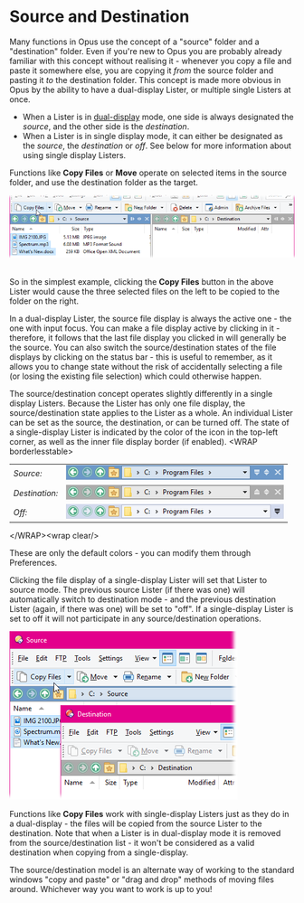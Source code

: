 # Source and Destination

Many functions in Opus use the concept of a "source" folder and a "destination" folder. Even if you're new to Opus you are probably already familiar with this concept without realising it - whenever you copy a file and paste it somewhere else, you are copying it *from* the source folder and pasting it *to* the destination folder. This concept is made more obvious in Opus by the ability to have a dual-display Lister, or multiple single Listers at once.

- When a Lister is in [dual-display](the_lister/dual_display/RAEDME.md) mode, one side is always designated the *source*, and the other side is the *destination*.
- When a Lister is in single display mode, it can either be designated as the *source*, the *destination* or *off*. See below for more information about using single display Listers.

Functions like **Copy Files** or **Move** operate on selected items in the source folder, and use the destination folder as the target.

![](/Manual/images/media/sourcexdest_1.png) 

So in the simplest example, clicking the **Copy Files** button in the above Lister would cause the three selected files on the left to be copied to the folder on the right.

In a dual-display Lister, the source file display is always the active one - the one with input focus. You can make a file display active by clicking in it - therefore, it follows that the last file display you clicked in will generally be the source. You can also switch the source/destination states of the file displays by clicking on the status bar - this is useful to remember, as it allows you to change state without the risk of accidentally selecting a file (or losing the existing file selection) which could otherwise happen.

The source/destination concept operates slightly differently in a single display Listers. Because the Lister has only one file display, the source/destination state applies to the Lister as a whole. An individual Lister can be set as the source, the destination, or can be turned off. The state of a single-display Lister is indicated by the color of the icon in the top-left corner, as well as the inner file display border (if enabled). \<WRAP borderlesstable\>

|                |                                                         |
|----------------|---------------------------------------------------------|
| *Source:*      | ![](/Manual/images/media/fdbsource.png) |
| *Destination:* | ![](/Manual/images/media/fdbdest.png)   |
| *Off:*         | ![](/Manual/images/media/fdboff.png)    |

\</WRAP\>\<wrap clear/\>

These are only the default colors - you can modify them through Preferences.

Clicking the file display of a single-display Lister will set that Lister to source mode. The previous source Lister (if there was one) will automatically switch to destination mode - and the previous destination Lister (again, if there was one) will be set to "off". If a single-display Lister is set to off it will not participate in any source/destination operations.

![](/Manual/images/media/sourcexdest_2.png) 

Functions like **Copy Files** work with single-display Listers just as they do in a dual-display - the files will be copied from the source Lister to the destination. Note that when a Lister is in dual-display mode it is removed from the source/destination list - it won't be considered as a valid destination when copying from a single-display.

The source/destination model is an alternate way of working to the standard windows "copy and paste" or "drag and drop" methods of moving files around. Whichever way you want to work is up to you!
